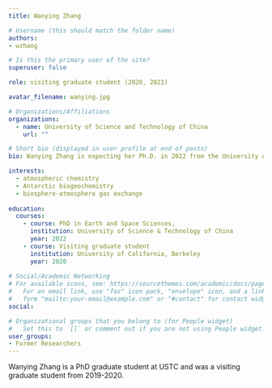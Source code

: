 ```yaml
---
title: Wanying Zhang

# Username (this should match the folder name)
authors:
- wzhang

# Is this the primary user of the site?
superuser: false

role: visiting graduate student (2020, 2021)

avatar_filename: wanying.jpg

# Organizations/Affiliations
organizations:
  - name: University of Science and Technology of China
    url: ""

# Short bio (displayed in user profile at end of posts)
bio: Wanying Zhang is expecting her Ph.D. in 2022 from the University of Science and Technology of China.  Her PhD advisor is Prof. Renbin Zhu.

interests:
  - atmospheric chemistry
  - Antarctic biogeochemistry
  - biosphere-atmosphere gas exchange
  
education:
  courses:
    - course: PhD in Earth and Space Sciences, 
      institution: University of Science & Technology of China 
      year: 2022
    - course: Visiting graduate student
      institution: University of California, Berkeley
      year: 2020
      
# Social/Academic Networking
# For available icons, see: https://sourcethemes.com/academic/docs/page-builder/#icons
#   For an email link, use "fas" icon pack, "envelope" icon, and a link in the
#   form "mailto:your-email@example.com" or "#contact" for contact widget.
social:

# Organizational groups that you belong to (for People widget)
#   Set this to `[]` or comment out if you are not using People widget.
user_groups:
- Former Researchers
---
```


Wanying Zhang is a PhD graduate student at USTC and was a visiting graduate student from 2019-2020.  
